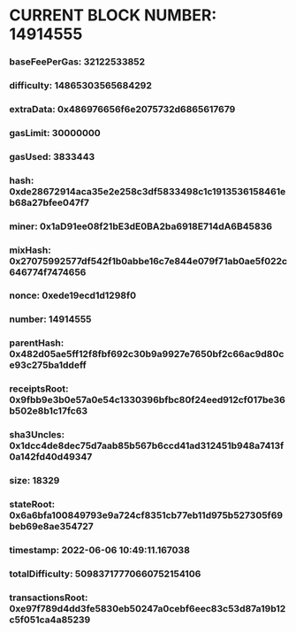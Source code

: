 # CURRENT BLOCK NUMBER: 14914555

### baseFeePerGas: 32122533852
### difficulty: 14865303565684292
### extraData: 0x486976656f6e2075732d6865617679
### gasLimit: 30000000
### gasUsed: 3833443
### hash: 0xde28672914aca35e2e258c3df5833498c1c1913536158461eb68a27bfee047f7
### miner: 0x1aD91ee08f21bE3dE0BA2ba6918E714dA6B45836
### mixHash: 0x27075992577df542f1b0abbe16c7e844e079f71ab0ae5f022c646774f7474656
### nonce: 0xede19ecd1d1298f0
### number: 14914555
### parentHash: 0x482d05ae5ff12f8fbf692c30b9a9927e7650bf2c66ac9d80ce93c275ba1ddeff
### receiptsRoot: 0x9fbb9e3b0e57a0e54c1330396bfbc80f24eed912cf017be36b502e8b1c17fc63
### sha3Uncles: 0x1dcc4de8dec75d7aab85b567b6ccd41ad312451b948a7413f0a142fd40d49347
### size: 18329
### stateRoot: 0x6a6bfa100849793e9a724cf8351cb77eb11d975b527305f69beb69e8ae354727
### timestamp: 2022-06-06 10:49:11.167038
### totalDifficulty: 50983717770660752154106
### transactionsRoot: 0xe97f789d4dd3fe5830eb50247a0cebf6eec83c53d87a19b12c5f051ca4a85239
